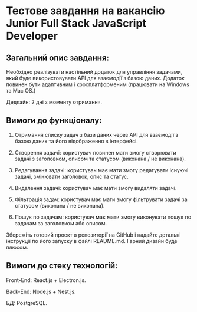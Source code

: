 # **Тестове завдання на вакансію Junior Full Stack JavaScript Developer**

## **Загальний опис завдання:**

Необхідно реалізувати настільний додаток для управління задачами, який буде використовувати API для
взаємодії з базою даних. Додаток повинен бути адаптивним і кросплатформеним (працювати на Windows та
Mac OS.)

Дедлайн: 2 дні з моменту отримання.

## **Вимоги до функціоналу:**

1. Отримання списку задач з бази даних через API для взаємодії з базою даних та його відображення в
   інтерфейсі.

2. Створення задачі: користувач повинен мати змогу створювати задачі з заголовком, описом та
   статусом (виконана / не виконана).

3. Редагування задачі: користувач має мати змогу редагувати існуючі задачі, змінювати заголовок,
   опис та статус.

4. Видалення задачі: користувач має мати змогу видаляти задачі.

5. Фільтрація задач: користувач має мати змогу фільтрувати задачі за статусом (виконана / не
   виконана).

6. Пошук по задачам: користувач має мати змогу виконувати пошук по задачам за заголовком або описом.

Збережіть готовий проект в репозиторії на GitHub і надайте детальні інструкції по його запуску в
файлі README.md. Гарний дизайн буде плюсом.

## **Вимоги до стеку технологій:**

Front-End: React.js + Electron.js.

Back-End: Node.js + Nest.js.

БД: PostgreSQL.
